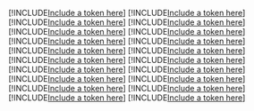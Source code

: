 [!INCLUDE[Include a token here](refs1520850871428/r1.md)]
[!INCLUDE[Include a token here](refs1520850871428/r2.md)]
[!INCLUDE[Include a token here](refs1520850871428/r3.md)]
[!INCLUDE[Include a token here](refs1520850871428/r4.md)]
[!INCLUDE[Include a token here](refs1520850871428/r5.md)]
[!INCLUDE[Include a token here](refs1520850871428/r6.md)]
[!INCLUDE[Include a token here](refs1520850871428/r7.md)]
[!INCLUDE[Include a token here](refs1520850871428/r8.md)]
[!INCLUDE[Include a token here](refs1520850871428/r9.md)]
[!INCLUDE[Include a token here](refs1520850871428/r10.md)]
[!INCLUDE[Include a token here](refs1520850871428/r11.md)]
[!INCLUDE[Include a token here](refs1520850871428/r12.md)]
[!INCLUDE[Include a token here](refs1520850871428/r13.md)]
[!INCLUDE[Include a token here](refs1520850871428/r14.md)]
[!INCLUDE[Include a token here](refs1520850871428/r15.md)]
[!INCLUDE[Include a token here](refs1520850871428/r16.md)]
[!INCLUDE[Include a token here](refs1520850871428/r17.md)]
[!INCLUDE[Include a token here](refs1520850871428/r18.md)]
[!INCLUDE[Include a token here](refs1520850871428/r19.md)]
[!INCLUDE[Include a token here](refs1520850871428/r20.md)]
